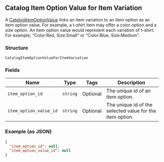 ## Catalog Item Option Value for Item Variation

A [CatalogItemOptionValue](#type-catalogitemoptionvalue) links an item
variation to an item option as an item option value. For example, a t-shirt
item may offer a color option and a size option. An item option value
would represent each variation of t-shirt: For example, “Color:Red, Size:Small”
or “Color:Blue, Size:Medium”.

### Structure

`CatalogItemOptionValueForItemVariation`

### Fields

| Name | Type | Tags | Description |
|  --- | --- | --- | --- |
| `item_option_id` | `string` | Optional | The unique id of an item option. |
| `item_option_value_id` | `string` | Optional | The unique id of the selected value for the item option. |

### Example (as JSON)

```json
{
  "item_option_id": null,
  "item_option_value_id": null
}
```

